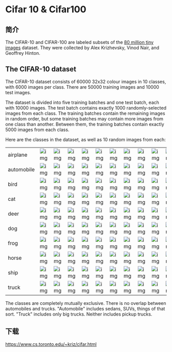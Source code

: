 # Cifar 10 & Cifar100

## 简介

The CIFAR-10 and CIFAR-100 are labeled subsets of the [80 million tiny images](http://people.csail.mit.edu/torralba/tinyimages/) dataset. They were collected by Alex Krizhevsky, Vinod Nair, and Geoffrey Hinton.

## The CIFAR-10 dataset

The CIFAR-10 dataset consists of 60000 32x32 colour images in 10 classes, with 6000 images per class. There are 50000 training images and 10000 test images.

The dataset is divided into five training batches and one test batch, each with 10000 images. The test batch contains exactly 1000 randomly-selected images from each class. The training batches contain the remaining images in random order, but some training batches may contain more images from one class than another. Between them, the training batches contain exactly 5000 images from each class.

Here are the classes in the dataset, as well as 10 random images from each:

|            |                                                              |                                                              |                                                              |                                                              |                                                              |                                                              |                                                              |                                                              |                                                              |                                                              |
| ---------- | ------------------------------------------------------------ | ------------------------------------------------------------ | ------------------------------------------------------------ | ------------------------------------------------------------ | ------------------------------------------------------------ | ------------------------------------------------------------ | ------------------------------------------------------------ | ------------------------------------------------------------ | ------------------------------------------------------------ | ------------------------------------------------------------ |
| airplane   | ![img](https://www.cs.toronto.edu/~kriz/cifar-10-sample/airplane1.png) | ![img](https://www.cs.toronto.edu/~kriz/cifar-10-sample/airplane2.png) | ![img](https://www.cs.toronto.edu/~kriz/cifar-10-sample/airplane3.png) | ![img](https://www.cs.toronto.edu/~kriz/cifar-10-sample/airplane4.png) | ![img](https://www.cs.toronto.edu/~kriz/cifar-10-sample/airplane5.png) | ![img](https://www.cs.toronto.edu/~kriz/cifar-10-sample/airplane6.png) | ![img](https://www.cs.toronto.edu/~kriz/cifar-10-sample/airplane7.png) | ![img](https://www.cs.toronto.edu/~kriz/cifar-10-sample/airplane8.png) | ![img](https://www.cs.toronto.edu/~kriz/cifar-10-sample/airplane9.png) | ![img](https://www.cs.toronto.edu/~kriz/cifar-10-sample/airplane10.png) |
| automobile | ![img](https://www.cs.toronto.edu/~kriz/cifar-10-sample/automobile1.png) | ![img](https://www.cs.toronto.edu/~kriz/cifar-10-sample/automobile2.png) | ![img](https://www.cs.toronto.edu/~kriz/cifar-10-sample/automobile3.png) | ![img](https://www.cs.toronto.edu/~kriz/cifar-10-sample/automobile4.png) | ![img](https://www.cs.toronto.edu/~kriz/cifar-10-sample/automobile5.png) | ![img](https://www.cs.toronto.edu/~kriz/cifar-10-sample/automobile6.png) | ![img](https://www.cs.toronto.edu/~kriz/cifar-10-sample/automobile7.png) | ![img](https://www.cs.toronto.edu/~kriz/cifar-10-sample/automobile8.png) | ![img](https://www.cs.toronto.edu/~kriz/cifar-10-sample/automobile9.png) | ![img](https://www.cs.toronto.edu/~kriz/cifar-10-sample/automobile10.png) |
| bird       | ![img](https://www.cs.toronto.edu/~kriz/cifar-10-sample/bird1.png) | ![img](https://www.cs.toronto.edu/~kriz/cifar-10-sample/bird2.png) | ![img](https://www.cs.toronto.edu/~kriz/cifar-10-sample/bird3.png) | ![img](https://www.cs.toronto.edu/~kriz/cifar-10-sample/bird4.png) | ![img](https://www.cs.toronto.edu/~kriz/cifar-10-sample/bird5.png) | ![img](https://www.cs.toronto.edu/~kriz/cifar-10-sample/bird6.png) | ![img](https://www.cs.toronto.edu/~kriz/cifar-10-sample/bird7.png) | ![img](https://www.cs.toronto.edu/~kriz/cifar-10-sample/bird8.png) | ![img](https://www.cs.toronto.edu/~kriz/cifar-10-sample/bird9.png) | ![img](https://www.cs.toronto.edu/~kriz/cifar-10-sample/bird10.png) |
| cat        | ![img](https://www.cs.toronto.edu/~kriz/cifar-10-sample/cat1.png) | ![img](https://www.cs.toronto.edu/~kriz/cifar-10-sample/cat2.png) | ![img](https://www.cs.toronto.edu/~kriz/cifar-10-sample/cat3.png) | ![img](https://www.cs.toronto.edu/~kriz/cifar-10-sample/cat4.png) | ![img](https://www.cs.toronto.edu/~kriz/cifar-10-sample/cat5.png) | ![img](https://www.cs.toronto.edu/~kriz/cifar-10-sample/cat6.png) | ![img](https://www.cs.toronto.edu/~kriz/cifar-10-sample/cat7.png) | ![img](https://www.cs.toronto.edu/~kriz/cifar-10-sample/cat8.png) | ![img](https://www.cs.toronto.edu/~kriz/cifar-10-sample/cat9.png) | ![img](https://www.cs.toronto.edu/~kriz/cifar-10-sample/cat10.png) |
| deer       | ![img](https://www.cs.toronto.edu/~kriz/cifar-10-sample/deer1.png) | ![img](https://www.cs.toronto.edu/~kriz/cifar-10-sample/deer2.png) | ![img](https://www.cs.toronto.edu/~kriz/cifar-10-sample/deer3.png) | ![img](https://www.cs.toronto.edu/~kriz/cifar-10-sample/deer4.png) | ![img](https://www.cs.toronto.edu/~kriz/cifar-10-sample/deer5.png) | ![img](https://www.cs.toronto.edu/~kriz/cifar-10-sample/deer6.png) | ![img](https://www.cs.toronto.edu/~kriz/cifar-10-sample/deer7.png) | ![img](https://www.cs.toronto.edu/~kriz/cifar-10-sample/deer8.png) | ![img](https://www.cs.toronto.edu/~kriz/cifar-10-sample/deer9.png) | ![img](https://www.cs.toronto.edu/~kriz/cifar-10-sample/deer10.png) |
| dog        | ![img](https://www.cs.toronto.edu/~kriz/cifar-10-sample/dog1.png) | ![img](https://www.cs.toronto.edu/~kriz/cifar-10-sample/dog2.png) | ![img](https://www.cs.toronto.edu/~kriz/cifar-10-sample/dog3.png) | ![img](https://www.cs.toronto.edu/~kriz/cifar-10-sample/dog4.png) | ![img](https://www.cs.toronto.edu/~kriz/cifar-10-sample/dog5.png) | ![img](https://www.cs.toronto.edu/~kriz/cifar-10-sample/dog6.png) | ![img](https://www.cs.toronto.edu/~kriz/cifar-10-sample/dog7.png) | ![img](https://www.cs.toronto.edu/~kriz/cifar-10-sample/dog8.png) | ![img](https://www.cs.toronto.edu/~kriz/cifar-10-sample/dog9.png) | ![img](https://www.cs.toronto.edu/~kriz/cifar-10-sample/dog10.png) |
| frog       | ![img](https://www.cs.toronto.edu/~kriz/cifar-10-sample/frog1.png) | ![img](https://www.cs.toronto.edu/~kriz/cifar-10-sample/frog2.png) | ![img](https://www.cs.toronto.edu/~kriz/cifar-10-sample/frog3.png) | ![img](https://www.cs.toronto.edu/~kriz/cifar-10-sample/frog4.png) | ![img](https://www.cs.toronto.edu/~kriz/cifar-10-sample/frog5.png) | ![img](https://www.cs.toronto.edu/~kriz/cifar-10-sample/frog6.png) | ![img](https://www.cs.toronto.edu/~kriz/cifar-10-sample/frog7.png) | ![img](https://www.cs.toronto.edu/~kriz/cifar-10-sample/frog8.png) | ![img](https://www.cs.toronto.edu/~kriz/cifar-10-sample/frog9.png) | ![img](https://www.cs.toronto.edu/~kriz/cifar-10-sample/frog10.png) |
| horse      | ![img](https://www.cs.toronto.edu/~kriz/cifar-10-sample/horse1.png) | ![img](https://www.cs.toronto.edu/~kriz/cifar-10-sample/horse2.png) | ![img](https://www.cs.toronto.edu/~kriz/cifar-10-sample/horse3.png) | ![img](https://www.cs.toronto.edu/~kriz/cifar-10-sample/horse4.png) | ![img](https://www.cs.toronto.edu/~kriz/cifar-10-sample/horse5.png) | ![img](https://www.cs.toronto.edu/~kriz/cifar-10-sample/horse6.png) | ![img](https://www.cs.toronto.edu/~kriz/cifar-10-sample/horse7.png) | ![img](https://www.cs.toronto.edu/~kriz/cifar-10-sample/horse8.png) | ![img](https://www.cs.toronto.edu/~kriz/cifar-10-sample/horse9.png) | ![img](https://www.cs.toronto.edu/~kriz/cifar-10-sample/horse10.png) |
| ship       | ![img](https://www.cs.toronto.edu/~kriz/cifar-10-sample/ship1.png) | ![img](https://www.cs.toronto.edu/~kriz/cifar-10-sample/ship2.png) | ![img](https://www.cs.toronto.edu/~kriz/cifar-10-sample/ship3.png) | ![img](https://www.cs.toronto.edu/~kriz/cifar-10-sample/ship4.png) | ![img](https://www.cs.toronto.edu/~kriz/cifar-10-sample/ship5.png) | ![img](https://www.cs.toronto.edu/~kriz/cifar-10-sample/ship6.png) | ![img](https://www.cs.toronto.edu/~kriz/cifar-10-sample/ship7.png) | ![img](https://www.cs.toronto.edu/~kriz/cifar-10-sample/ship8.png) | ![img](https://www.cs.toronto.edu/~kriz/cifar-10-sample/ship9.png) | ![img](https://www.cs.toronto.edu/~kriz/cifar-10-sample/ship10.png) |
| truck      | ![img](https://www.cs.toronto.edu/~kriz/cifar-10-sample/truck1.png) | ![img](https://www.cs.toronto.edu/~kriz/cifar-10-sample/truck2.png) | ![img](https://www.cs.toronto.edu/~kriz/cifar-10-sample/truck3.png) | ![img](https://www.cs.toronto.edu/~kriz/cifar-10-sample/truck4.png) | ![img](https://www.cs.toronto.edu/~kriz/cifar-10-sample/truck5.png) | ![img](https://www.cs.toronto.edu/~kriz/cifar-10-sample/truck6.png) | ![img](https://www.cs.toronto.edu/~kriz/cifar-10-sample/truck7.png) | ![img](https://www.cs.toronto.edu/~kriz/cifar-10-sample/truck8.png) | ![img](https://www.cs.toronto.edu/~kriz/cifar-10-sample/truck9.png) | ![img](https://www.cs.toronto.edu/~kriz/cifar-10-sample/truck10.png) |


The classes are completely mutually exclusive. There is no overlap between automobiles and trucks. "Automobile" includes sedans, SUVs, things of that sort. "Truck" includes only big trucks. Neither includes pickup trucks.

## 下载

https://www.cs.toronto.edu/~kriz/cifar.html

